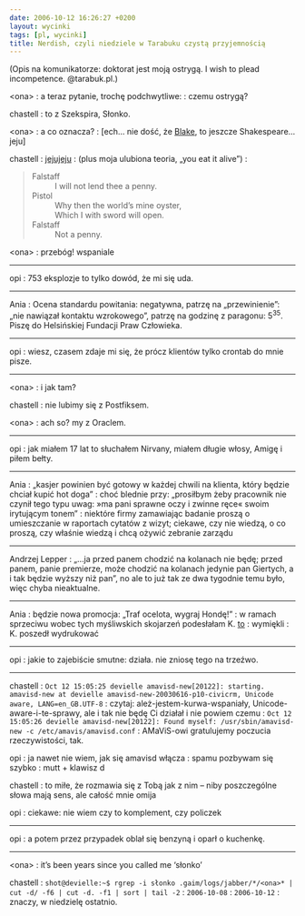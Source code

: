 ```yaml
---
date: 2006-10-12 16:26:27 +0200
layout: wycinki
tags: [pl, wycinki]
title: Nerdish, czyli niedziele w Tarabuku czystą przyjemnością
---
```


(Opis na komunikatorze: doktorat jest moją ostrygą. I wish to plead incompetence. @tarabuk.pl.)

&lt;ona&gt;
: a teraz pytanie, trochę podchwytliwe:
: czemu ostrygą?

chastell
: to z Szekspira, Słonko.

&lt;ona&gt;
: a co oznacza?
: [ech… nie dość, że [Blake](/troglodyta-byc '(troglodytą być)'), to jeszcze Shakespeare… jeju]

chastell
: [jejujeju](http://www.phrases.org.uk/bulletin_board/7/messages/121.html 'The Phrase Finder')
: (plus moja ulubiona teoria, „you eat it alive”)
: <blockquote lang='en'><dl><dt>Falstaff</dt><dd>I will not lend thee a penny.</dd><dt>Pistol</dt><dd>Why then the world’s mine oyster,</dd><dd>Which I with sword will open.</dd><dt>Falstaff</dt><dd>Not a penny.</dd></dl></blockquote>

&lt;ona&gt;
: przebóg! wspaniale

---

opi
: 753 eksplozje to tylko dowód, że mi się uda.

---

Ania
: Ocena standardu powitania: negatywna, patrzę na „przewinienie”: „nie nawiązał kontaktu wzrokowego”, patrzę na godzinę z paragonu: 5<sup>35</sup>. Piszę do Helsińskiej Fundacji Praw Człowieka.

---

opi
: wiesz, czasem zdaje mi się, że prócz klientów tylko crontab do mnie pisze.

---

&lt;ona&gt;
: i jak tam?

chastell
: nie lubimy się z Postfiksem.

&lt;ona&gt;
: ach so? my z Oraclem.

---

opi
: jak miałem 17 lat to słuchałem Nirvany, miałem długie włosy, Amigę i piłem bełty.

---

Ania
: „kasjer powinien być gotowy w każdej chwili na klienta, który będzie chciał kupić hot doga”
: choć blednie przy: „prosiłbym żeby pracownik nie czynił tego typu uwag: »ma pani sprawne oczy i zwinne ręce« swoim irytującym tonem”
: niektóre firmy zamawiając badanie proszą o umieszczanie w raportach cytatów z wizyt; ciekawe, czy nie wiedzą, o co proszą, czy właśnie wiedzą i chcą ożywić zebranie zarządu

---

Andrzej Lepper
: „…ja przed panem chodzić na kolanach nie będę; przed panem, panie premierze, może chodzić na kolanach jedynie pan Giertych, a i tak będzie wyższy niż pan”, no ale to już tak ze dwa tygodnie temu było, więc chyba nieaktualne.

---

Ania
: będzie nowa promocja: „Traf ocelota, wygraj Hondę!”
: w ramach sprzeciwu wobec tych myśliwskich skojarzeń podesłałam K. [to](wycinki/ocelot.jpg 'o, celot.')
: wymiękli
: K. poszedł wydrukować

---

opi
: jakie to zajebiście smutne: działa. nie zniosę tego na trzeźwo.

---

chastell
: `Oct 12 15:05:25 devielle amavisd-new[20122]: starting.  amavisd-new at devielle amavisd-new-20030616-p10-civicrm, Unicode aware, LANG=en_GB.UTF-8`
: czytaj: ależ-jestem-kurwa-wspaniały, Unicode-aware-i-te-sprawy, ale i tak nie będę Ci działał i nie powiem czemu
: `Oct 12 15:05:26 devielle amavisd-new[20122]: Found myself: /usr/sbin/amavisd-new -c /etc/amavis/amavisd.conf`
: AMaViS-owi gratulujemy poczucia rzeczywistości, tak.

opi
: ja nawet nie wiem, jak się amavisd włącza
: spamu pozbywam się szybko
: mutt + klawisz d

chastell
: to miłe, że rozmawia się z Tobą jak z nim – niby poszczególne słowa mają sens, ale całość mnie omija

opi
: ciekawe: nie wiem czy to komplement, czy policzek

---

opi
: a potem przez przypadek oblał się benzyną i oparł o kuchenkę.

---

&lt;ona&gt;
: it’s been years since you called me ‘słonko’

chastell
: `shot@devielle:~$ rgrep -i słonko .gaim/logs/jabber/*/<ona>* | cut -d/ -f6 | cut -d. -f1 | sort | tail -2`
: `2006-10-08`
: `2006-10-12`
: znaczy, w niedzielę ostatnio.
